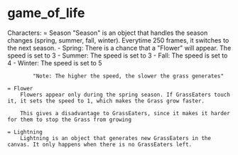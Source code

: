 # game_of_life

Characters:
    = Season
        "Season" is an object that handles the season changes (spring, summer, fall, winter). Everytime 250 frames, it switches to the next season.
            - Spring: There is a chance that a "Flower" will appear. The speed is set to 3
            - Summer: The speed is set to 3
            - Fall: The speed is set to 4
            - Winter: The speed is set to 5
        
            "Note: The higher the speed, the slower the grass generates"
    
    = Flower
        Flowers appear only during the spring season. If GrassEaters touch it, it sets the speed to 1, which makes the Grass grow faster.

        This gives a disadvantage to GrassEaters, since it makes it harder for them to stop the Grass from growing

    = Lightning
        Lightning is an object that generates new GrassEaters in the canvas. It only happens when there is no GrassEaters left.